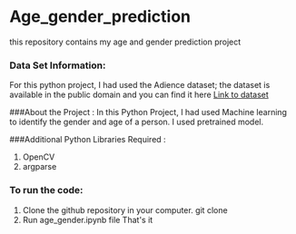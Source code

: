# Age_gender_prediction
this repository contains my age and gender prediction project 

### Data Set Information:
For this python project, I had used the Adience dataset; the dataset is available in the public domain and you can find it here
[Link to dataset](https://www.kaggle.com/ttungl/adience-benchmark-gender-and-age-classification)

###About the Project : 
In this Python Project, I had used Machine learning to identify the  gender and age of a person. I used pretrained model.

###Additional Python Libraries Required :
1. OpenCV
2. argparse

### To run the code:
1. Clone the github repository in your computer. git clone
2. Run age_gender.ipynb file That's it
